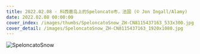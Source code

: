 ```yaml
---
title: 2022.02.08 - 科西嘉岛上的Speloncato市，法国 (© Jon Ingall/Alamy)
date: 2022.02.08 00:00:00
cover_index: /images/thumbs/SpeloncatoSnow_ZH-CN8115437163_533x300.jpg
cover_detail: /images/SpeloncatoSnow_ZH-CN8115437163_1920x1080.jpg
---
```


![SpeloncatoSnow](/images/SpeloncatoSnow_ZH-CN8115437163_1920x1080.jpg)
